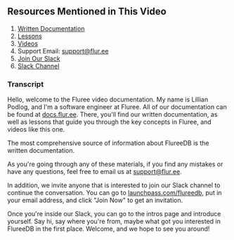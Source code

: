 ## Resources Mentioned in This Video 

1. [Written Documentation](https://docs.flur.ee/docs)
2. [Lessons](https://docs.flur.ee/lesson)
3. [Videos](https://docs.flur.ee/video)
4. Support Email: support@flur.ee
5. [Join Our Slack](https://launchpass.com/flureedb)
6. [Slack Channel](https://flureedb.slack.com/)

### Transcript

Hello, welcome to the Fluree video documentation. My name is Lillian Podlog, and I'm a software engineer at Fluree. All of our documentation can be found at [docs.flur.ee](https://docs.flur.ee/docs). There, you'll find our written documentation, as well as lessons that guide you through the key concepts in Fluree, and videos like this one. 

The most comprehensive source of information about FlureeDB is the written documentation. 

As you're going through any of these materials, if you find any mistakes or have any questions, feel free to email us at support@flur.ee.

In addition, we invite anyone that is interested to join our Slack channel to continue the conversation. You can go to [launchpass.com/flureedb](https://launchpass.com/flureedb), put in your email address, and click "Join Now" to get an invitation. 

Once you're inside our Slack, you can go to the intros page and introduce yourself. Say hi, say where you're from, maybe what got you interested in FlureeDB in the first place. Welcome, and we hope to see you around!
